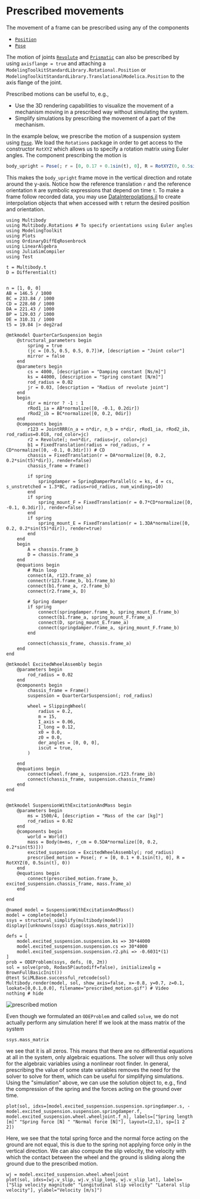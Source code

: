 # Prescribed movements

The movement of a frame can be prescribed using any of the components
- [`Position`](@ref)
- [`Pose`](@ref)

The motion of joints [`Revolute`](@ref) and [`Prismatic`](@ref) can also be prescribed by using `axisflange = true` and attaching a `ModelingToolkitStandardLibrary.Rotational.Position` or `ModelingToolkitStandardLibrary.TranslationalModelica.Position` to the axis flange of the joint.


Prescribed motions can be useful to, e.g.,
- Use the 3D rendering capabilities to visualize the movement of a mechanism moving in a prescribed way without simulating the system.
- Simplify simulations by prescribing the movement of a part of the mechanism. 


In the example below, we prescribe the motion of a suspension system using [`Pose`](@ref). We load the `Rotations` package in order to get access to the constructor `RotXYZ` which allows us to specify a rotation matrix using Euler angles. The component prescribing the motion is
```julia
body_upright = Pose(; r = [0, 0.17 + 0.1sin(t), 0], R = RotXYZ(0, 0.5sin(t), 0))
```
This makes the `body_upright` frame move in the vertical direction and rotate around the y-axis. Notice how the reference translation `r` and the reference orientation `R` are symbolic expressions that depend on time `t`. To make a frame follow recorded data, you may use [DataInterpolations.jl](https://docs.sciml.ai/DataInterpolations/stable/) to create interpolation objects that when accessed with `t` return the desired position and orientation.

```@example PRESCRIBED_POSE
using Multibody
using Multibody.Rotations # To specify orientations using Euler angles
using ModelingToolkit
using Plots
using OrdinaryDiffEqRosenbrock
using LinearAlgebra
using JuliaSimCompiler
using Test

t = Multibody.t
D = Differential(t)


n = [1, 0, 0]
AB = 146.5 / 1000
BC = 233.84 / 1000
CD = 228.60 / 1000
DA = 221.43 / 1000
BP = 129.03 / 1000
DE = 310.31 / 1000
t5 = 19.84 |> deg2rad

@mtkmodel QuarterCarSuspension begin
    @structural_parameters begin
        spring = true
        (jc = [0.5, 0.5, 0.5, 0.7])#, [description = "Joint color"]
        mirror = false
    end
    @parameters begin
        cs = 4000, [description = "Damping constant [Ns/m]"]
        ks = 44000, [description = "Spring constant [N/m]"]
        rod_radius = 0.02
        jr = 0.03, [description = "Radius of revolute joint"]
    end
    begin
        dir = mirror ? -1 : 1
        rRod1_ia = AB*normalize([0, -0.1, 0.2dir])
        rRod2_ib = BC*normalize([0, 0.2, 0dir])
    end
    @components begin
        r123 = JointRRR(n_a = n*dir, n_b = n*dir, rRod1_ia, rRod2_ib, rod_radius=0.018, rod_color=jc)
        r2 = Revolute(; n=n*dir, radius=jr, color=jc)
        b1 = FixedTranslation(radius = rod_radius, r = CD*normalize([0, -0.1, 0.3dir])) # CD
        chassis = FixedTranslation(r = DA*normalize([0, 0.2, 0.2*sin(t5)*dir]), render=false)
        chassis_frame = Frame()
        
        if spring
            springdamper = SpringDamperParallel(c = ks, d = cs, s_unstretched = 1.3*BC, radius=rod_radius, num_windings=10)
        end
        if spring
            spring_mount_F = FixedTranslation(r = 0.7*CD*normalize([0, -0.1, 0.3dir]), render=false) 
        end
        if spring
            spring_mount_E = FixedTranslation(r = 1.3DA*normalize([0, 0.2, 0.2*sin(t5)*dir]), render=true)
        end
    end
    begin
        A = chassis.frame_b
        D = chassis.frame_a
    end
    @equations begin
        # Main loop
        connect(A, r123.frame_a)
        connect(r123.frame_b, b1.frame_b)
        connect(b1.frame_a, r2.frame_b)
        connect(r2.frame_a, D)

        # Spring damper
        if spring
            connect(springdamper.frame_b, spring_mount_E.frame_b)
            connect(b1.frame_a, spring_mount_F.frame_a)
            connect(D, spring_mount_E.frame_a)
            connect(springdamper.frame_a, spring_mount_F.frame_b)
        end

        connect(chassis_frame, chassis.frame_a)
    end
end

@mtkmodel ExcitedWheelAssembly begin
    @parameters begin
        rod_radius = 0.02
    end
    @components begin
        chassis_frame = Frame()
        suspension = QuarterCarSuspension(; rod_radius)

        wheel = SlippingWheel(
            radius = 0.2,
            m = 15,
            I_axis = 0.06,
            I_long = 0.12,
            x0 = 0.0,
            z0 = 0.0,
            der_angles = [0, 0, 0],
            iscut = true,
        )

    end
    @equations begin
        connect(wheel.frame_a, suspension.r123.frame_ib)
        connect(chassis_frame, suspension.chassis_frame)
    end
end


@mtkmodel SuspensionWithExcitationAndMass begin
    @parameters begin
        ms = 1500/4, [description = "Mass of the car [kg]"]
        rod_radius = 0.02
    end
    @components begin
        world = World()
        mass = Body(m=ms, r_cm = 0.5DA*normalize([0, 0.2, 0.2*sin(t5)]))
        excited_suspension = ExcitedWheelAssembly(; rod_radius)
        prescribed_motion = Pose(; r = [0, 0.1 + 0.1sin(t), 0], R = RotXYZ(0, 0.5sin(t), 0))
    end
    @equations begin
        connect(prescribed_motion.frame_b, excited_suspension.chassis_frame, mass.frame_a)
    end

end

@named model = SuspensionWithExcitationAndMass()
model = complete(model)
ssys = structural_simplify(multibody(model))
display([unknowns(ssys) diag(ssys.mass_matrix)])

defs = [
    model.excited_suspension.suspension.ks => 30*44000
    model.excited_suspension.suspension.cs => 30*4000
    model.excited_suspension.suspension.r2.phi => -0.6031*(1)
]
prob = ODEProblem(ssys, defs, (0, 2π))
sol = solve(prob, Rodas5P(autodiff=false), initializealg = BrownFullBasicInit()) 
@test SciMLBase.successful_retcode(sol)
Multibody.render(model, sol, show_axis=false, x=-0.8, y=0.7, z=0.1, lookat=[0,0.1,0.0], filename="prescribed_motion.gif") # Video
nothing # hide
```

![prescribed motion](prescribed_motion.gif)

Even though we formulated an `ODEProblem` and called `solve`, we do not actually perform any simulation here! If we look at the mass matrix of the system
```@example PRESCRIBED_POSE
ssys.mass_matrix
```
we see that it is all zeros. This means that there are no differential equations at all in the system, only algebraic equations. The solver will thus only solve for the algebraic variables using a nonlinear root finder. In general, prescribing the value of some state variables removes the need for the solver to solve for them, which can be useful for simplifying simulations. Using the "simulation" above, we can use the solution object to, e.g., find the compression of the spring and the forces acting on the ground over time.

```@example PRESCRIBED_POSE
plot(sol, idxs=[model.excited_suspension.suspension.springdamper.s, -model.excited_suspension.suspension.springdamper.f, model.excited_suspension.wheel.wheeljoint.f_n], labels=["Spring length [m]" "Spring force [N] " "Normal force [N]"], layout=(2,1), sp=[1 2 2])
```
Here, we see that the total spring force and the normal force acting on the ground are not equal, this is due to the spring not applying force only in the vertical direction. We can also compute the slip velocity, the velocity with which the contact between the wheel and the ground is sliding along the ground due to the prescribed motion.

```@example PRESCRIBED_POSE
wj = model.excited_suspension.wheel.wheeljoint
plot(sol, idxs=[wj.v_slip, wj.v_slip_long, wj.v_slip_lat], labels=["Slip velocity magnitude" "Longitudinal slip velocity" "Lateral slip velocity"], ylabel="Velocity [m/s]")
```

